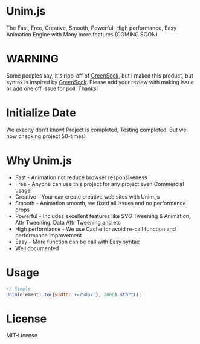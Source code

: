 # Unim.js
The Fast, Free, Creative, Smooth, Powerful, High performance, Easy Animation Engine with Many more features (COMING SOON)

# WARNING
Some peoples say, it's ripp-off of <a href="http://greensock.com/">GreenSock</a>, but i maked this product, but syntax is inspired by <a href="http://greensock.com/">GreenSock</a>. Please add your review with making issue or add one off issue for poll. Thanks!


# Initialize Date
We exaclty don't know! Project is completed, Testing completed. But we now checking project 50-times!

# Why Unim.js
* Fast - Animation not reduce browser responsiveness
* Free - Anyone can use this project for any project even Commercial usage
* Creative - Your can create creative web sites with Unim.js
* Smooth - Animation smooth, we fixed all issues and no performance drops
* Powerful - Includes excellent features like SVG Tweening & Animation, Attr Tweening, Data Attr Tweening and etc
* High performance - We use Cache for avoid re-call function and performance improvement
* Easy - More function can be call with Easy syntax
* Well documented

# Usage
```javascript
// Simple
Unim(element).to({width:'+=750px'}, 2000).start();
```

# License
MIT-License
